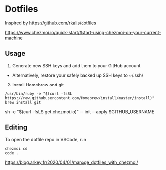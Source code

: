 # Dotfiles

Inspired by https://github.com/rkalis/dotfiles

https://www.chezmoi.io/quick-start/#start-using-chezmoi-on-your-current-machine

## Usage

1. Generate new SSH keys and add them to your GitHub account
 - Alternatively, restore your safely backed up SSH keys to ~/.ssh/
2. Install Homebrew and git
```
/usr/bin/ruby -e "$(curl -fsSL https://raw.githubusercontent.com/Homebrew/install/master/install)"
brew install git
```


sh -c "$(curl -fsLS get.chezmoi.io)" -- init --apply $GITHUB_USERNAME

## Editing
To open the dotfile repo in VSCode, run 
```
chezmoi cd 
code .
 ```

 https://blog.arkey.fr/2020/04/01/manage_dotfiles_with_chezmoi/